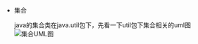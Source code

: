 * 集合

    java的集合类在java.util包下，先看一下util包下集合相关的uml图![集合UML图][collections]



[collections]: https://github.com/TransientWang/KnowledgeBase/blob/master/picture/collections.png "集合类UML图" 